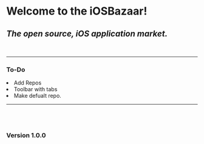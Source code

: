 <h1>Welcome to the iOSBazaar! </h1>
<h2><i>The open source, iOS application market. </i></h2>
</br>
<hr> 
<h3><b>To-Do</b></h3>
<li>Add Repos</li>
<li>Toolbar with tabs</li>
<li>Make defualt repo.</li>
<hr> 
</br>
</br>
<h3><b>Version 1.0.0</b></h3>
